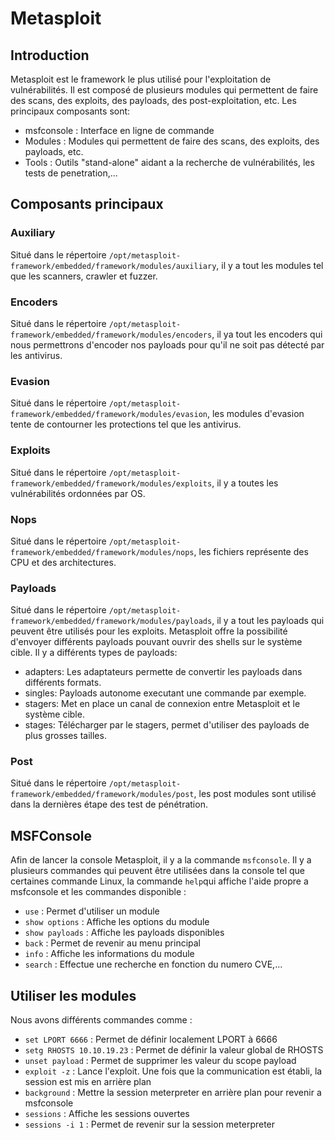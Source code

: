 # Metasploit

## Introduction

Metasploit est le framework le plus utilisé pour l'exploitation de vulnérabilités. Il est composé de plusieurs modules qui permettent de faire des scans, des exploits, des payloads, des post-exploitation, etc. Les principaux composants sont:

- msfconsole : Interface en ligne de commande
- Modules : Modules qui permettent de faire des scans, des exploits, des payloads, etc.
- Tools : Outils "stand-alone" aidant a la recherche de vulnérabilités, les tests de penetration,...
  
## Composants principaux

### Auxiliary

Situé dans le répertoire `/opt/metasploit-framework/embedded/framework/modules/auxiliary`, il y a tout les modules tel que les scanners, crawler et fuzzer.

### Encoders

Situé dans le répertoire `/opt/metasploit-framework/embedded/framework/modules/encoders`, il ya tout les encoders qui nous permettrons d'encoder nos payloads pour qu'il ne soit pas détecté par les antivirus.

### Evasion

Situé dans le répertoire `/opt/metasploit-framework/embedded/framework/modules/evasion`, les modules d'evasion tente de contourner les protections tel que les antivirus.

### Exploits

Situé dans le répertoire `/opt/metasploit-framework/embedded/framework/modules/exploits`, il y a toutes les vulnérabilités ordonnées par OS.

### Nops

Situé dans le répertoire `/opt/metasploit-framework/embedded/framework/modules/nops`, les fichiers représente des CPU et des architectures.

### Payloads

Situé dans le répertoire `/opt/metasploit-framework/embedded/framework/modules/payloads`, il y a tout les payloads qui peuvent être utilisés pour les exploits. Metasploit offre la possibilité d'envoyer différents payloads pouvant ouvrir des shells sur le système cible.
Il y a différents types de payloads:

- adapters: Les adaptateurs permette de convertir les payloads dans différents formats.
- singles: Payloads autonome executant une commande par exemple.
- stagers: Met en place un canal de connexion entre Metasploit et le système cible.
- stages: Télécharger par le stagers, permet d'utiliser des payloads de plus grosses tailles.

### Post

Situé dans le répertoire `/opt/metasploit-framework/embedded/framework/modules/post`, les post modules sont utilisé dans la dernières étape des test de pénétration.

## MSFConsole

Afin de lancer la console Metasploit, il y a la commande `msfconsole`. Il y a plusieurs commandes qui peuvent être utilisées dans la console tel que certaines commande Linux, la commande `help`qui affiche l'aide propre a msfconsole et les commandes disponible :

- `use` : Permet d'utiliser un module
- `show options` : Affiche les options du module
- `show payloads` : Affiche les payloads disponibles
- `back` : Permet de revenir au menu principal
- `info` : Affiche les informations du module
- `search` : Effectue une recherche en fonction du numero CVE,...

## Utiliser les modules

Nous avons différents commandes comme :

- `set LPORT 6666` : Permet de définir localement LPORT à 6666
- `setg RHOSTS 10.10.19.23` : Permet de définir la valeur global de RHOSTS
- `unset payload` : Permet de supprimer les valeur du scope payload
- `exploit -z` : Lance l'exploit. Une fois que la communication est établi, la session est mis en arrière plan
- `background` : Mettre la session meterpreter en arrière plan pour revenir a msfconsole
- `sessions` : Affiche les sessions ouvertes
- `sessions -i 1` : Permet de revenir sur la session meterpreter
